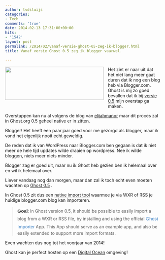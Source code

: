 ```yaml
---
author: tvdsluijs
categories:
- Tech
comments: 'true'
date: 2014-02-13 17:31:00+00:00
hits:
- '1542'
layout: post
permalink: /2014/02/vanaf-versie-ghost-05-zeg-ik-blogger.html
title: Vanaf versie Ghost 0.5 zeg ik blogger vaarwel.

---
```

<div style="clear: both;">
  <a href=https://vandersluijs.resultants-e.nl/2014/02/import_tool_PNG.png" style="clear: left; float: left; margin-bottom: 1em; margin-right: 1em;"><img border="0" src="https://vandersluijs.resultants-e.nl/2014/02/import_tool_PNG.png" height="107" width="320" /></a>
</div>

Het ziet er naar uit dat het niet lang meer gaat duren dat ik nog een blog heb via Blogger.com. Ghost is mij zo goed bevallen dat ik bij&nbsp;<a href="https://github.com/TryGhost/Ghost/wiki/Roadmap#wiki-milestone-5---version-050---apps--import" target="_blank">versie 0.5</a>&nbsp;mijn overstap ga maken.

Overstappen kan nu al volgens de blog van&nbsp;<a href="http://www.elijahmanor.com/from-blogger-to-ghost/" target="_blank">elijahmanor</a>&nbsp;maar dit proces zal in Ghost.org 0.5 geheel native er in zitten.

<!--more-->Blogger! Het heeft een paar jaar goed voor me gezorgd als blogger, maar ik vond het eigenlijk nooit echt geweldig.

De reden dat ik van WordPress naar Blogger.com ben gegaan is dat ik niet meer de hele tijd updates wilde draaien op wordpress. Nee ik wilde bloggen, niets meer niets minder.

Blogger zag er goed uit, maar nu ik Ghost heb gezien ben ik helemaal over en wil ik helemaal over.

Liever vandaag nog dan morgen, maar dan zal ik toch echt even moeten wachten op&nbsp;<a href="https://github.com/TryGhost/Ghost/wiki/Roadmap#wiki-milestone-5---version-050---apps--import" target="_blank">Ghost 0.5</a>&nbsp;.

In Ghost 0.5 zit dus een&nbsp;<a href="https://github.com/TryGhost/Ghost/wiki/Roadmap#wiki-importer" target="_blank">native import tool</a>&nbsp;waarmee je via&nbsp;WXR&nbsp;of RSS je huidige blogger.com blog kan&nbsp;importeren.

> <strong style="background-color: white; box-sizing: border-box; color: #333333; font-family: Helvetica, arial, freesans, clean, sans-serif; font-size: 15px; line-height: 25.5px;">Goal</strong>: In Ghost version 0.5, it should be possible to easily import a blog from a WXR or RSS file, by installing and using the official&nbsp;<a href="https://github.com/TryGhost/Ghost-Importer" style="background-color: white; box-sizing: border-box; color: #4183c4; font-family: Helvetica, arial, freesans, clean, sans-serif; font-size: 15px; line-height: 25.5px; text-decoration: none;">Ghost Importer</a>&nbsp;App. This App should serve as an example app, and also be easily extended to support more import formats.

Even wachten dus nog tot het voorjaar van 2014!

Ghost kan je perfect hosten op een [Digital Ocean](https://www.digitalocean.com/?refcode=38909179d2dc) omgeving!
